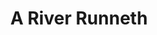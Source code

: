 ---
layout: project
title: A River Runneth
permalink: /p2-river-runneth-153/
desc:
    I was appointed to undertake a full building survey (structural survey) of a Grade II listed farmhouse in rural Essex.<br><br>
    When inspecing an outbuilding at the rear of the site, I found intact wattle and daub (e.g. infill panels made from made from mud straw applied onto a lattice of branches), covered with haired lime plaster and carpenters marks within the stairwell down to the cellar; fairly typical for a property dating from the 17 Century. Then entering the brick paved cellar itself I found water running freely and continuously from one corner of the cellar.<br><br>
    Although cellars are typical in properties of this age, and I had come across wells within properties, I had not seen effectively a water course within a building before.<br><br>
    Channels had been cut into the floor pavers.  In the opposite corner (S) of the cellar the pavers have been lifted and an area has been excavated.  A modern pre-formed polypropylene, inspection chamber base tray has been positioned in the bottom of the excavation and connected to an out-flow pipe through the rear wall.  Water constantly flowed into the drainage tray, both from within the cellar and around the out-flow pipework opening in the wall.<br><br>
    The property owner added the tray and connected it to the surface water drainage, which discharges into the pond at the bottom of the rear garden.  This replaced the adjacent sump and sump pump, which was installed by the previous owners.  This would suggest that the basement has been “wet” for at least 30 years.<br><br>
    Technically both of these would constitute alterations to the property and should, therefore, have received Listed Building Consent.<br><br>
    As there is no statutory limitation for prosecution for unauthorised alterations to a listed building and I was unsure whether consent had been sought I advised the purchaser to discuss this with their legal advisors.<br><br>
    Project reference code 153.
    
summary: /imgs/p2-river-runneth-153/153-grade2-listed-farmhouse-cottage-gal.jpg
images:
  - mobile: /imgs/p2-river-runneth-153/mobile/1-153-grade2-listed-farmhouse-cottage-m.jpg
  - mobile: /imgs/p2-river-runneth-153/mobile/2-153-grade2-listed-farmhouse-cottage-m.jpg
  - mobile: /imgs/p2-river-runneth-153/mobile/3-153-historic-timber-frame-carpenters-marks-m.jpg
  - mobile: /imgs/p2-river-runneth-153/mobile/4-153-brick-pavers-cellar-damp-natural-spring-m.jpg
  - desktop: /imgs/p2-river-runneth-153/desktop/1-153-grade2-listed-farmhouse-cottage-dt.jpg
  - desktop: /imgs/p2-river-runneth-153/desktop/2-153-grade2-listed-farmhouse-cottage-dt.jpg
  - desktop: /imgs/p2-river-runneth-153/desktop/3-153-historic-timber-frame-carpenters-marks-dt.jpg
  - desktop: /imgs/p2-river-runneth-153/desktop/4-153-brick-pavers-cellar-damp-natural-spring-dt.jpg
 
---